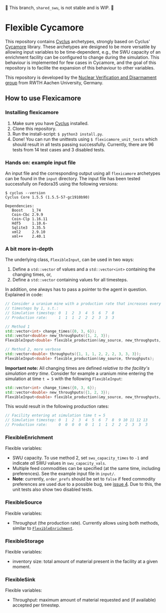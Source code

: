 :rotating_light: This branch, `shared_swu`, is not stable and is WIP. :rotating_light:

# Flexible Cycamore
This repository contains [Cyclus](https://github.com/cyclus/cyclus) archetypes,
strongly based on Cyclus' [Cycamore](https://github.com/cyclus/cycamore)
library.
These archetypes are designed to be more versatile by allowing input variables
to be time-dependent, e.g., the SWU capacity of an enrichment facility can be
configured to change during the simulation.
This behaviour is implemented for few cases in Cycamore, and the goal of this
repository is to facilite the expansion of this behaviour to other variables.

This repository is developed by the
[Nuclear Verification and Disarmament group](https://www.nvd.rwth-aachen.de/)
from RWTH Aachen University, Germany.

## How to use Flexicamore
### Installing flexicamore
1. Make sure you have [Cyclus](https://github.com/cyclus/cyclus) installed.
2. Clone this repository.
3. Run the install-script: `$ python3 install.py`.
4. Done!
   You can run the unittests using `$ flexicamore_unit_tests` which should
   result in all tests passing successfully.
   Currently, there are 96 tests from 14 test cases and 3 disabled tests.

### Hands on: example input file
An input file and the corresponding output using all `flexicamore` archetypes
can be found in the `input` directory.
The input file has been tested successfully on Fedora35 using the following
versions:
```
$ cyclus --version
Cyclus Core 1.5.5 (1.5.5-57-gc1910b90)

Dependencies:
   Boost    1_74
   Coin-Cbc 2.9.9
   Coin-Clp 1.16.11
   Hdf5     1.10.6-
   Sqlite3  3.35.5
   xml2     2.9.10
   xml++    2.40.1
```

### A bit more in-depth
The underlying class, `FlexibleInput`, can be used in two ways:
1. Define a `std::vector` of values and a `std::vector<int>` containing the
   changing times, or,
2. Define a `std::vector` containing values for all timesteps.

In addition, one always has to pass a pointer to the agent in question.
Explained in code:
```cpp
// Consider a uranium mine with a production rate that increases every three
// timesteps by 1, s.t.:
// Simulation timestep: 0  1  2  3  4  5  6  7  8
// Production rate:     1  1  1  2  2  2  3  3  3

// Method 1
std::vector<int> change_times({0, 3, 6});
std::vector<double> new_throughputs({1, 2, 3});
FlexibleInput<double> flexible_production(&my_source, new_throughputs, change_times);

// Method 2, more verbose
std::vector<double> throughputs({1, 1, 1, 2, 2, 2, 3, 3, 3});
FlexibleInput<double> flexible_production(&my_source, throughputs);
```
__Important note:__ All changing times are defined _relative to the facility's
simulation entry time_.
Consider for example a uranium mine entering the simulation at time `t = 5` with
the following `FlexibleInput`:
```cpp
std::vector<int> change_times({0, 3, 6});
std::vector<double> new_throughputs({1, 2, 3});
FlexibleInput<double> flexible_production(&my_source, new_throughputs, change_times);
```
This would result in the following production rates:
```cpp
// Facility entering at simulation time t = 5
// Simulation timestep: 0  1  2  3  4  5  6  7  8  9 10 11 12 13
// Production rate:     0  0  0  0  0  1  1  1  2  2  2  3  3  3
```

### FlexibleEnrichment
Flexible variables:
- SWU capacity.
  To use method 2, set `swu_capacity_times` to `-1` and indicate *all* SWU
  values in `swu_capacity_vals`.
- Multiple feed commodities can be specified (at the same time, including
  preferences). See the example input file in `input/`.
- __Note__: currently, `order_prefs` should be set to `false` if feed commodity
  preferences are used due to a possible bug, see
  [issue 4](https://git.rwth-aachen.de/nvd/fuel-cycle/flexicamore/-/issues/4).
  Due to this, the unit tests also show two disabled tests.

### FlexibleSource
Flexible variables:
- Throughput (the production rate). Currently allows using both methods, similar
  to [`FlexibleEnrichment`](#flexibleenrichment).

### FlexibleStorage
Flexible variables:
- inventory size: total amount of material present in the facility at a given
  moment.

### FlexibleSink
Flexible variables:
- Throughput: maximum amount of material requested and (if available) accepted
  per timestep.
